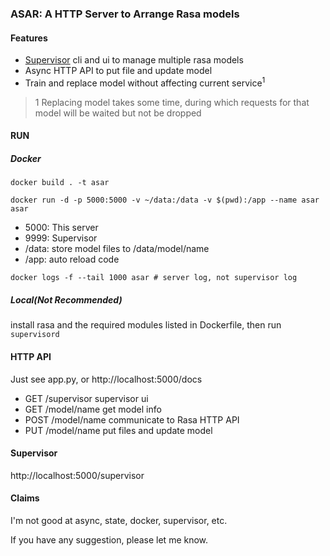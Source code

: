 ### ASAR: A HTTP Server to Arrange Rasa models

#### Features

- [Supervisor](http://supervisord.org/) cli and ui to manage multiple rasa models
- Async HTTP API to put file and update model
- Train and replace model without affecting current service<sup>1</sup>

> 1 Replacing model takes some time, during which requests for that model will be waited but not be dropped

#### RUN

##### Docker

```shell
docker build . -t asar
```

```shell
docker run -d -p 5000:5000 -v ~/data:/data -v $(pwd):/app --name asar asar
```

- 5000: This server
- 9999: Supervisor
- /data: store model files to /data/model/name
- /app: auto reload code

```shell
docker logs -f --tail 1000 asar # server log, not supervisor log
```

##### Local(Not Recommended)

install rasa and the required modules listed in Dockerfile, then run `supervisord`

#### HTTP API

Just see app.py, or http://localhost:5000/docs

- GET /supervisor supervisor ui
- GET /model/name get model info
- POST /model/name communicate to Rasa HTTP API
- PUT /model/name put files and update model

#### Supervisor

http://localhost:5000/supervisor

#### Claims

I'm not good at async, state, docker, supervisor, etc. 

If you have any suggestion, please let me know.

